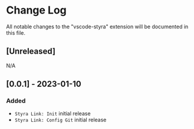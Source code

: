 # Change Log

All notable changes to the "vscode-styra" extension will be documented in this file.

## [Unreleased]

N/A

## [0.0.1] - 2023-01-10

### Added

- `Styra Link: Init` initial release
- `Styra Link: Config Git` initial release
